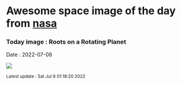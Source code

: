 
# Awesome space image of the day from [nasa](https://api.nasa.gov/)

### Today image : Roots on a Rotating Planet

Date : 2022-07-08


![](https://apod.nasa.gov/apod/image/2207/StarTreels.jpg)

<small>Latest update : Sat Jul  9 01:18:20 2022</small>


